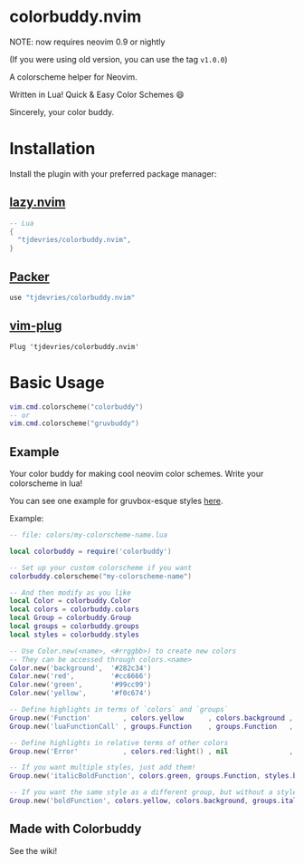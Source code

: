 # colorbuddy.nvim

NOTE: now requires neovim 0.9 or nightly

(If you were using old version, you can use the tag `v1.0.0`)

A colorscheme helper for Neovim.

Written in Lua! Quick & Easy Color Schemes :smile:

Sincerely, your color buddy.

# Installation

Install the plugin with your preferred package manager:

## [lazy.nvim](https://github.com/folke/lazy.nvim)

```lua
-- Lua
{
  "tjdevries/colorbuddy.nvim",
}
```

## [Packer](https://github.com/wbthomason/packer.nvim)

```lua
use "tjdevries/colorbuddy.nvim"
```

## [vim-plug](https://github.com/junegunn/vim-plug)

```vim
Plug 'tjdevries/colorbuddy.nvim'
```


# Basic Usage

```lua
vim.cmd.colorscheme("colorbuddy")
-- or
vim.cmd.colorscheme("gruvbuddy")
```

## Example

Your color buddy for making cool neovim color schemes. Write your colorscheme in lua!

You can see one example for gruvbox-esque styles [here](https://github.com/tjdevries/gruvbuddy.nvim).

Example:

```lua
-- file: colors/my-colorscheme-name.lua

local colorbuddy = require('colorbuddy')

-- Set up your custom colorscheme if you want
colorbuddy.colorscheme("my-colorscheme-name")

-- And then modify as you like
local Color = colorbuddy.Color
local colors = colorbuddy.colors
local Group = colorbuddy.Group
local groups = colorbuddy.groups
local styles = colorbuddy.styles

-- Use Color.new(<name>, <#rrggbb>) to create new colors
-- They can be accessed through colors.<name>
Color.new('background',  '#282c34')
Color.new('red',         '#cc6666')
Color.new('green',       '#99cc99')
Color.new('yellow',      '#f0c674')

-- Define highlights in terms of `colors` and `groups`
Group.new('Function'        , colors.yellow      , colors.background , styles.bold)
Group.new('luaFunctionCall' , groups.Function    , groups.Function   , groups.Function)

-- Define highlights in relative terms of other colors
Group.new('Error'           , colors.red:light() , nil               , s.bold)

-- If you want multiple styles, just add them!
Group.new('italicBoldFunction', colors.green, groups.Function, styles.bold + styles.italic)

-- If you want the same style as a different group, but without a style: just subtract it!
Group.new('boldFunction', colors.yellow, colors.background, groups.italicBoldFunction - styles.italic)
```

## Made with Colorbuddy

See the wiki!
